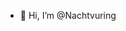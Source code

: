 - 👋 Hi, I’m @Nachtvuring


<!---
Nachtvuring/Nachtvuring is a ✨ special ✨ repository because its `README.md` (this file) appears on your GitHub profile.
You can click the Preview link to take a look at your changes.
--->

